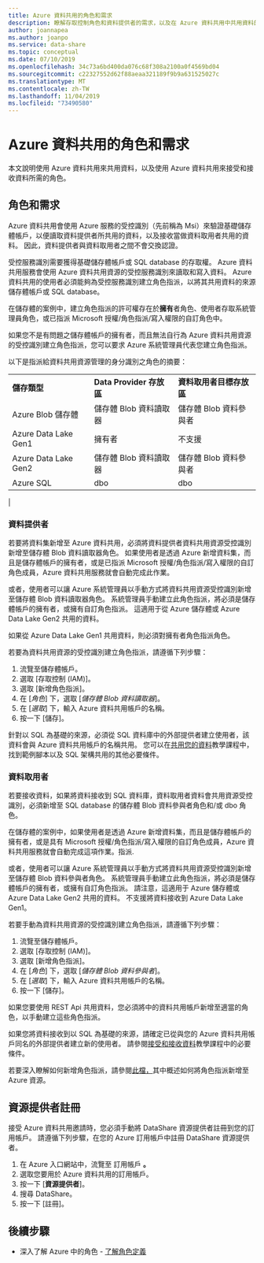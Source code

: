```yaml
---
title: Azure 資料共用的角色和需求
description: 瞭解存取控制角色和資料提供者的需求，以及在 Azure 資料共用中共用資料的資料。
author: joannapea
ms.author: joanpo
ms.service: data-share
ms.topic: conceptual
ms.date: 07/10/2019
ms.openlocfilehash: 34c73a6bd400da076c68f308a2100a0f4569bd04
ms.sourcegitcommit: c22327552d62f88aeaa321189f9b9a631525027c
ms.translationtype: MT
ms.contentlocale: zh-TW
ms.lasthandoff: 11/04/2019
ms.locfileid: "73490580"
---
```

# <a name="roles-and-requirements-for-azure-data-share"></a>Azure 資料共用的角色和需求 

本文說明使用 Azure 資料共用來共用資料，以及使用 Azure 資料共用來接受和接收資料所需的角色。 

## <a name="roles-and-requirements"></a>角色和需求

Azure 資料共用會使用 Azure 服務的受控識別（先前稱為 Msi）來驗證基礎儲存體帳戶，以便讀取資料提供者所共用的資料，以及接收當做資料取用者共用的資料。 因此，資料提供者與資料取用者之間不會交換認證。 

受控服務識別需要獲得基礎儲存體帳戶或 SQL database 的存取權。 Azure 資料共用服務會使用 Azure 資料共用資源的受控服務識別來讀取和寫入資料。 Azure 資料共用的使用者必須能夠為受控服務識別建立角色指派，以將其共用資料的來源儲存體帳戶或 SQL database。 

在儲存體的案例中，建立角色指派的許可權存在於**擁有**者角色、使用者存取系統管理員角色，或已指派 Microsoft 授權/角色指派/寫入權限的自訂角色中。 

如果您不是有問題之儲存體帳戶的擁有者，而且無法自行為 Azure 資料共用資源的受控識別建立角色指派，您可以要求 Azure 系統管理員代表您建立角色指派。 

以下是指派給資料共用資源管理的身分識別之角色的摘要：

| |  |  |
|---|---|---|
|**儲存類型**|**Data Provider 存放區**|**資料取用者目標存放區**|
|Azure Blob 儲存體| 儲存體 Blob 資料讀取器 | 儲存體 Blob 資料參與者
|Azure Data Lake Gen1 | 擁有者 | 不支援
|Azure Data Lake Gen2 | 儲存體 Blob 資料讀取器 | 儲存體 Blob 資料參與者
|Azure SQL | dbo | dbo 
|

### <a name="data-providers"></a>資料提供者 
若要將資料集新增至 Azure 資料共用，必須將資料提供者資料共用資源受控識別新增至儲存體 Blob 資料讀取器角色。 如果使用者是透過 Azure 新增資料集，而且是儲存體帳戶的擁有者，或是已指派 Microsoft 授權/角色指派/寫入權限的自訂角色成員，Azure 資料共用服務就會自動完成此作業。 

或者，使用者可以讓 Azure 系統管理員以手動方式將資料共用資源受控識別新增至儲存體 Blob 資料讀取器角色。 系統管理員手動建立此角色指派，將必須是儲存體帳戶的擁有者，或擁有自訂角色指派。 這適用于從 Azure 儲存體或 Azure Data Lake Gen2 共用的資料。 

如果從 Azure Data Lake Gen1 共用資料，則必須對擁有者角色指派角色。 

若要為資料共用資源的受控識別建立角色指派，請遵循下列步驟：

1. 流覽至儲存體帳戶。
1. 選取 [存取控制 (IAM)]。
1. 選取 [新增角色指派]。
1. 在 [*角色*] 下，選取 [*儲存體 Blob 資料讀取器*]。
1. 在 [*選取*] 下，輸入 Azure 資料共用帳戶的名稱。
1. 按一下 [儲存]。

針對以 SQL 為基礎的來源，必須從 SQL 資料庫中的外部提供者建立使用者，該資料會與 Azure 資料共用帳戶的名稱共用。 您可以在[共用您的資料](share-your-data.md)教學課程中，找到範例腳本以及 SQL 架構共用的其他必要條件。 

### <a name="data-consumers"></a>資料取用者
若要接收資料，如果將資料接收到 SQL 資料庫，資料取用者資料會共用資源受控識別，必須新增至 SQL database 的儲存體 Blob 資料參與者角色和/或 dbo 角色。 

在儲存體的案例中，如果使用者是透過 Azure 新增資料集，而且是儲存體帳戶的擁有者，或是具有 Microsoft 授權/角色指派/寫入權限的自訂角色成員，Azure 資料共用服務就會自動完成這項作業。指派. 

或者，使用者可以讓 Azure 系統管理員以手動方式將資料共用資源受控識別新增至儲存體 Blob 資料參與者角色。 系統管理員手動建立此角色指派，將必須是儲存體帳戶的擁有者，或擁有自訂角色指派。 請注意，這適用于 Azure 儲存體或 Azure Data Lake Gen2 共用的資料。 不支援將資料接收到 Azure Data Lake Gen1。 

若要手動為資料共用資源的受控識別建立角色指派，請遵循下列步驟：

1. 流覽至儲存體帳戶。
1. 選取 [存取控制 (IAM)]。
1. 選取 [新增角色指派]。
1. 在 [*角色*] 下，選取 [*儲存體 Blob 資料參與者*]。 
1. 在 [*選取*] 下，輸入 Azure 資料共用帳戶的名稱。
1. 按一下 [儲存]。

如果您要使用 REST Api 共用資料，您必須將中的資料共用帳戶新增至適當的角色，以手動建立這些角色指派。 

如果您將資料接收到以 SQL 為基礎的來源，請確定已從與您的 Azure 資料共用帳戶同名的外部提供者建立新的使用者。 請參閱[接受和接收資料](subscribe-to-data-share.md)教學課程中的必要條件。 

若要深入瞭解如何新增角色指派，請參閱[此檔，](https://docs.microsoft.com/azure/role-based-access-control/role-assignments-portal#add-a-role-assignment)其中概述如何將角色指派新增至 Azure 資源。 

## <a name="resource-provider-registration"></a>資源提供者註冊 

接受 Azure 資料共用邀請時，您必須手動將 DataShare 資源提供者註冊到您的訂用帳戶。 請遵循下列步驟，在您的 Azure 訂用帳戶中註冊 DataShare 資源提供者。 

1. 在 Azure 入口網站中，流覽至 訂用帳戶 **。**
1. 選取您要用於 Azure 資料共用的訂用帳戶。
1. 按一下 [**資源提供者**]。
1. 搜尋 DataShare。
1. 按一下 [註冊]。

## <a name="next-steps"></a>後續步驟

- 深入了解 Azure 中的角色 - [了解角色定義](../role-based-access-control/role-definitions.md)

